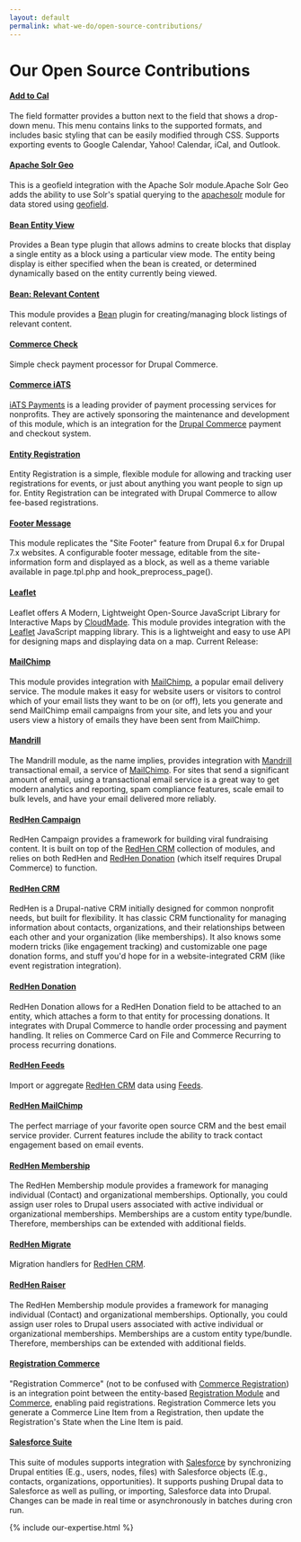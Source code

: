 ```yaml
---
layout: default
permalink: what-we-do/open-source-contributions/
---
```

# Our Open Source Contributions

#### [Add to Cal](https://www.drupal.org/project/usage/addtocal)
The field formatter provides a button next to the field that shows a drop-down menu. This menu contains links to the supported formats, and includes basic styling that can be easily modified through CSS. Supports exporting events to Google Calendar, Yahoo! Calendar, iCal, and Outlook.

#### [Apache Solr Geo](https://www.drupal.org/project/apachesolr_geo)
This is a geofield integration with the Apache Solr module.Apache Solr Geo adds the ability to use Solr's spatial querying to the [apachesolr](https://www.drupal.org/project/apachesolr) module for data stored using [geofield](https://www.drupal.org/project/geofield).

#### [Bean Entity View](https://www.drupal.org/project/bean_entity_view)
Provides a Bean type plugin that allows admins to create blocks that display a single entity as a block using a particular view mode. The entity being display is either specified when the bean is created, or determined dynamically based on the entity currently being viewed.

#### [Bean: Relevant Content](https://www.drupal.org/project/bean_relevant)
This module provides a [Bean](http://drupal.org/project/bean) plugin for creating/managing block listings of relevant content.

#### [Commerce Check](https://www.drupal.org/project/commerce_check)
Simple check payment processor for Drupal Commerce.

#### [Commerce iATS](https://www.drupal.org/project/commerce_iats)
[iATS Payments](http://home.iatspayments.com/) is a leading provider of payment processing services for nonprofits. They are actively sponsoring the maintenance and development of this module, which is an integration for the [Drupal Commerce](http://drupal.org/project/commerce) payment and checkout system.

#### [Entity Registration](https://www.drupal.org/project/registration)
Entity Registration is a simple, flexible module for allowing and tracking user registrations for events, or just about anything you want people to sign up for. Entity Registration can be integrated with Drupal Commerce to allow fee-based registrations.

#### [Footer Message](https://www.drupal.org/project/footer_message)
This module replicates the "Site Footer" feature from Drupal 6.x for Drupal 7.x websites. A configurable footer message, editable from the site-information form and displayed as a block, as well as a theme variable available in page.tpl.php and hook_preprocess_page().

#### [Leaflet](https://www.drupal.org/project/leaflet)
Leaflet offers A Modern, Lightweight Open-Source JavaScript Library for Interactive Maps by [CloudMade](http://cloudmade.com/). This module provides integration with the [Leaflet](http://leaflet.cloudmade.com/) JavaScript mapping library. This is a lightweight and easy to use API for designing maps and displaying data on a map.
Current Release:

#### [MailChimp](https://www.drupal.org/project/mailchimp)
This module provides integration with [MailChimp](http://www.mailchimp.com/), a popular email delivery service. The module makes it easy for website users or visitors to control which of your email lists they want to be on (or off), lets you generate and send MailChimp email campaigns from your site, and lets you and your users view a history of emails they have been sent from MailChimp.

#### [Mandrill](https://www.drupal.org/project/mandrill)
The Mandrill module, as the name implies, provides integration with [Mandrill](http://www.mandrill.com/) transactional email, a service of [MailChimp](http://www.mailchimp.com/). For sites that send a significant amount of email, using a transactional email service is a great way to get modern analytics and reporting, spam compliance features, scale email to bulk levels, and have your email delivered more reliably.

#### [RedHen Campaign](https://www.drupal.org/project/redhen_campaign)
RedHen Campaign provides a framework for building viral fundraising content. It is built on top of the [RedHen CRM](http://drupal.org/project/redhen) collection of modules, and relies on both RedHen and [RedHen Donation](http://drupal.org/project/redhen_donation) (which itself requires Drupal Commerce) to function.

#### [RedHen CRM](https://www.drupal.org/project/redhen)
RedHen is a Drupal-native CRM initially designed for common nonprofit needs, but built for flexibility. It has classic CRM functionality for managing information about contacts, organizations, and their relationships between each other and your organization (like memberships). It also knows some modern tricks (like engagement tracking) and customizable one page donation forms, and stuff you'd hope for in a website-integrated CRM (like event registration integration).

#### [RedHen Donation](https://www.drupal.org/project/redhen_donation)
RedHen Donation allows for a RedHen Donation field to be attached to an entity, which attaches a form to that entity for processing donations. It integrates with Drupal Commerce to handle order processing and payment handling. It relies on Commerce Card on File and Commerce Recurring to process recurring donations.

#### [RedHen Feeds](https://www.drupal.org/project/redhen_feeds)
Import or aggregate [RedHen CRM](http://drupal.org/project/redhen) data using [Feeds](http://drupal.org/project/feeds).

#### [RedHen MailChimp](https://www.drupal.org/project/redhen_mailchimp)
The perfect marriage of your favorite open source CRM and the best email service provider. Current features include the ability to track contact engagement based on email events.

#### [RedHen Membership](https://www.drupal.org/project/redhen_membership)
The RedHen Membership module provides a framework for managing individual (Contact) and organizational memberships. Optionally, you could assign user roles to Drupal users associated with active individual or organizational memberships. Memberships are a custom entity type/bundle. Therefore, memberships can be extended with additional fields.

#### [RedHen Migrate](https://www.drupal.org/project/redhen_migrate)
Migration handlers for [RedHen CRM](http://drupal.org/project/redhen).

#### [RedHen Raiser](https://www.drupal.org/project/redhen_raiser)
The RedHen Membership module provides a framework for managing individual (Contact) and organizational memberships. Optionally, you could assign user roles to Drupal users associated with active individual or organizational memberships. Memberships are a custom entity type/bundle. Therefore, memberships can be extended with additional fields.

#### [Registration Commerce](https://www.drupal.org/project/registration_commerce)
"Registration Commerce" (not to be confused with [Commerce Registration](https://www.drupal.org/project/registration)) is an integration point between the entity-based [Registration Module](https://www.drupal.org/project/registration) and [Commerce](https://www.drupal.org/project/commerce), enabling paid registrations. Registration Commerce lets you generate a Commerce Line Item from a Registration, then update the Registration's State when the Line Item is paid.

#### [Salesforce Suite](https://www.drupal.org/project/salesforce)
This suite of modules supports integration with [Salesforce](http://www.salesforce.com/) by synchronizing Drupal entities (E.g., users, nodes, files) with Salesforce objects (E.g., contacts, organizations, opportunities). It supports pushing Drupal data to Salesforce as well as pulling, or importing, Salesforce data into Drupal. Changes can be made in real time or asynchronously in batches during cron run.

{% include our-expertise.html %}

